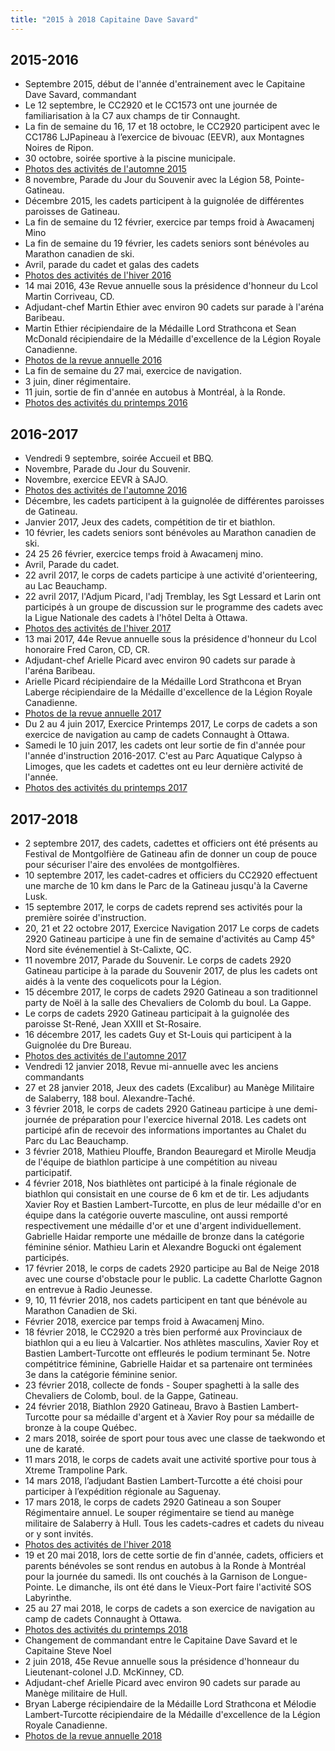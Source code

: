 ```yaml
---
title: "2015 à 2018 Capitaine Dave Savard"
---
```


## 2015-2016

* Septembre 2015, début de l'année d'entrainement avec le Capitaine Dave Savard, commandant
* Le 12 septembre, le CC2920 et le CC1573 ont une journée de familiarisation à la C7 aux champs de tir Connaught.
* La fin de semaine du 16, 17 et 18 octobre, le CC2920 participent avec le CC1786 LJPapineau à l’exercice de bivouac (EEVR), aux Montagnes Noires de Ripon.
* 30 octobre, soirée sportive à la piscine municipale.
* [Photos des activités de l'automne 2015](https://photos.app.goo.gl/7VdrNmF6PjK6um328)
* 8 novembre, Parade du Jour du Souvenir avec la Légion 58, Pointe-Gatineau.
* Décembre 2015, les cadets participent à la guignolée de différentes paroisses de Gatineau.
* La fin de semaine du 12 février, exercice par temps froid à Awacamenj Mino
* La fin de semaine du 19 février, les cadets seniors sont bénévoles au Marathon canadien de ski.
* Avril, parade du cadet et galas des cadets
* [Photos des activités de l'hiver 2016](https://photos.app.goo.gl/7MJbPTStBPaMm5Mw5)
* 14 mai 2016, 43e Revue annuelle sous la présidence d'honneur du Lcol Martin Corriveau, CD.
* Adjudant-chef Martin Ethier avec environ 90 cadets sur parade à l'aréna Baribeau.
* Martin Ethier récipiendaire de la Médaille Lord Strathcona et Sean McDonald récipiendaire de la Médaille d'excellence de la Légion Royale Canadienne.
* [Photos de la revue annuelle 2016](https://photos.app.goo.gl/ugXhjGsWSkFo8tKk6)
* La fin de semaine du 27 mai, exercice de navigation.
* 3 juin, diner régimentaire.
* 11 juin, sortie de fin d'année en autobus à Montréal, à la Ronde.
* [Photos des activités du printemps 2016](https://photos.app.goo.gl/MULA12s1UnLvDney6)

## 2016-2017

* Vendredi 9 septembre, soirée Accueil et BBQ.
* Novembre, Parade du Jour du Souvenir.
* Novembre, exercice EEVR à SAJO.
* [Photos des activités de l'automne 2016](https://photos.app.goo.gl/6ZioDnsXtoMkrJ386)
* Décembre, les cadets participent à la guignolée de différentes paroisses de Gatineau.
* Janvier 2017, Jeux des cadets, compétition de tir et biathlon.
* 10 février, les cadets seniors sont bénévoles au Marathon canadien de ski.
* 24 25 26 février, exercice temps froid à Awacamenj mino.
* Avril, Parade du cadet.
* 22 avril 2017, le corps de cadets participe à une activité d'orienteering, au Lac Beauchamp.
* 22 avril 2017, l'Adjum Picard, l'adj Tremblay, les Sgt Lessard et Larin ont participés à un groupe de discussion sur le programme des cadets avec la Ligue Nationale des cadets à l'hôtel Delta à Ottawa.
* [Photos des activités de l'hiver 2017](https://photos.app.goo.gl/d6vcZm8s6q3GoQ848)
* 13 mai 2017, 44e Revue annuelle sous la présidence d'honneur du Lcol honoraire Fred Caron, CD, CR.
* Adjudant-chef Arielle Picard avec environ 90 cadets sur parade à l'aréna Baribeau.
* Arielle Picard récipiendaire de la Médaille Lord Strathcona et Bryan Laberge récipiendaire de la Médaille d'excellence de la Légion Royale Canadienne.
* [Photos de la revue annuelle 2017](https://photos.app.goo.gl/HMp14VZ35oe56j7t6)
* Du 2 au 4 juin 2017, Exercice Printemps 2017, Le corps de cadets a son exercice de navigation au camp de cadets Connaught à Ottawa.
* Samedi le 10 juin 2017, les cadets ont leur sortie de fin d'année pour l'année d'instruction 2016-2017. C'est au Parc Aquatique Calypso à Limoges, que les cadets et cadettes ont eu leur dernière activité de l'année.
* [Photos des activités du printemps 2017](https://photos.app.goo.gl/wmw2AQvytU4vG3e5A)

## 2017-2018

* 2 septembre 2017, des cadets, cadettes et officiers ont été présents au Festival de Montgolfière de Gatineau afin de donner un coup de pouce pour sécuriser l'aire des envolées de montgolfières.
* 10 septembre 2017, les cadet-cadres et officiers du CC2920 effectuent une marche de 10 km dans le Parc de la Gatineau jusqu'à la Caverne Lusk.
* 15 septembre 2017, le corps de cadets reprend ses activités pour la première soirée d'instruction.
* 20, 21 et 22 octobre 2017, Exercice Navigation 2017 Le corps de cadets 2920 Gatineau participe à une fin de semaine d'activités au Camp 45° Nord site événementiel à St-Calixte, QC.
* 11 novembre 2017, Parade du Souvenir. Le corps de cadets 2920 Gatineau participe à la parade du Souvenir 2017, de plus les cadets ont aidés à la vente des coquelicots pour la Légion.
* 15 décembre 2017, le corps de cadets 2920 Gatineau a son traditionnel party de Noël à la salle des Chevaliers de Colomb du boul. La Gappe.
* Le corps de cadets 2920 Gatineau participait à la guignolée des paroisse St-René, Jean XXIII et St-Rosaire.
* 16 décembre 2017, les cadets Guy et St-Louis qui participent à la Guignolée du Dre Bureau.
* [Photos des activités de l'automne 2017](https://photos.app.goo.gl/yT19rpMGiFH7XhMv6)
* Vendredi 12 janvier 2018, Revue mi-annuelle avec les anciens commandants
* 27 et 28 janvier 2018, Jeux des cadets (Excalibur) au Manège Militaire de Salaberry, 188 boul. Alexandre-Taché.
* 3 février 2018, le corps de cadets 2920 Gatineau participe à une demi-journée de préparation pour l'exercice hivernal 2018. Les cadets ont participé afin de recevoir des informations importantes au Chalet du Parc du Lac Beauchamp.
* 3 février 2018, Mathieu Plouffe, Brandon Beauregard et Mirolle Meudja de l'équipe de biathlon participe à une compétition au niveau participatif.
* 4 février 2018, Nos biathlètes ont participé à la finale régionale de biathlon qui consistait en une course de 6 km et de tir. Les adjudants Xavier Roy et Bastien Lambert-Turcotte, en plus de leur médaille d'or en équipe dans la catégorie ouverte masculine, ont aussi remporté respectivement une médaille d'or et une d'argent individuellement. Gabrielle Haidar remporte une médaille de bronze dans la catégorie féminine sénior. Mathieu Larin et Alexandre Bogucki ont également participés.
* 17 février 2018, le corps de cadets 2920 participe au Bal de Neige 2018 avec une course d'obstacle pour le public. La cadette Charlotte Gagnon en entrevue à Radio Jeunesse.
* 9, 10, 11 février 2018, nos cadets participent en tant que bénévole au Marathon Canadien de Ski.
* Février 2018, exercice par temps froid à Awacamenj Mino.
* 18 février 2018, le CC2920 a très bien performé aux Provinciaux de biathlon qui a eu lieu à Valcartier. Nos athlètes masculins, Xavier Roy et Bastien Lambert-Turcotte ont effleurés le podium terminant 5e. Notre compétitrice féminine, Gabrielle Haidar et sa partenaire ont terminées 3e dans la catégorie féminine senior.
* 23 février 2018, collecte de fonds - Souper spaghetti à la salle des Chevaliers de Colomb, boul. de la Gappe, Gatineau.
* 24 février 2018, Biathlon 2920 Gatineau, Bravo à Bastien Lambert-Turcotte pour sa médaille d'argent et à Xavier Roy pour sa médaille de bronze à la coupe Québec.
* 2 mars 2018, soirée de sport pour tous avec une classe de taekwondo et une de karaté.
* 11 mars 2018, le corps de cadets avait une activité sportive pour tous à Xtreme Trampoline Park.
* 14 mars 2018, l’adjudant Bastien Lambert-Turcotte a été choisi pour participer à l’expédition régionale au Saguenay.
* 17 mars 2018, le corps de cadets 2920 Gatineau a son Souper Régimentaire annuel. Le souper régimentaire se tiend au manège militaire de Salaberry à Hull. Tous les cadets-cadres et cadets du niveau or y sont invités.
* [Photos des activités de l'hiver 2018](https://photos.app.goo.gl/kxXVxJpHW83rvCTx7)
* 19 et 20 mai 2018, lors de cette sortie de fin d'année, cadets, officiers et parents bénévoles se sont rendus en autobus à la Ronde à Montréal pour la journée du samedi. Ils ont couchés à la Garnison de Longue-Pointe. Le dimanche, ils ont été dans le Vieux-Port faire l'activité SOS Labyrinthe.
* 25 au 27 mai 2018, le corps de cadets a son exercice de navigation au camp de cadets Connaught à Ottawa.
* [Photos des activités du printemps 2018](https://photos.app.goo.gl/2oTSCL6GLD7LqLBk7)
* Changement de commandant entre le Capitaine Dave Savard et le Capitaine Steve Noel
* 2 juin 2018, 45e Revue annuelle sous la présidence d'honneaur du Lieutenant-colonel J.D. McKinney, CD.
* Adjudant-chef Arielle Picard avec environ 90 cadets sur parade au Manège militaire de Hull.
* Bryan Laberge récipiendaire de la Médaille Lord Strathcona et Mélodie Lambert-Turcotte récipiendaire de la Médaille d'excellence de la Légion Royale Canadienne.
* [Photos de la revue annuelle 2018](https://photos.app.goo.gl/AMJHA5kETzQsL7L48)
